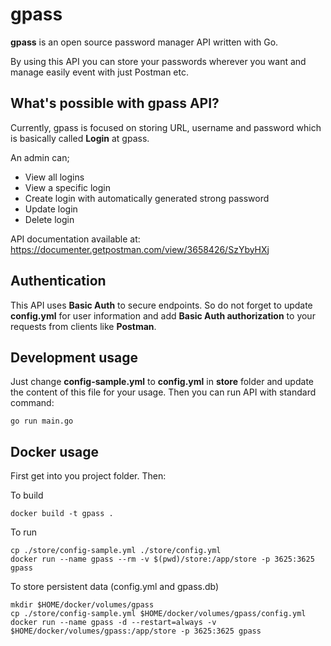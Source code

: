 # gpass

**gpass** is an open source password manager API written with Go. 

By using this API you can store your passwords wherever you want and manage easily event with just Postman etc.

## What's possible with gpass API?

Currently, gpass is focused on storing URL, username and password which is basically called **Login** at gpass. 

An admin can;

- View all logins
- View a specific login
- Create login with automatically generated strong password
- Update login
- Delete login
    
API documentation available at: https://documenter.getpostman.com/view/3658426/SzYbyHXj

## Authentication

This API uses **Basic Auth** to secure endpoints. So do not forget to update **config.yml** for user information and add **Basic Auth authorization** to your requests from clients like **Postman**.

## Development usage
Just change **config-sample.yml** to **config.yml** in **store** folder and update the content of this file for your usage. Then you can run API with standard command: 

```
go run main.go
```

## Docker usage
First get into you project folder. Then:

To build 
```
docker build -t gpass .
```

To run 
```
cp ./store/config-sample.yml ./store/config.yml
docker run --name gpass --rm -v $(pwd)/store:/app/store -p 3625:3625 gpass
```

To store persistent data (config.yml and gpass.db)
```
mkdir $HOME/docker/volumes/gpass
cp ./store/config-sample.yml $HOME/docker/volumes/gpass/config.yml
docker run --name gpass -d --restart=always -v $HOME/docker/volumes/gpass:/app/store -p 3625:3625 gpass
```
